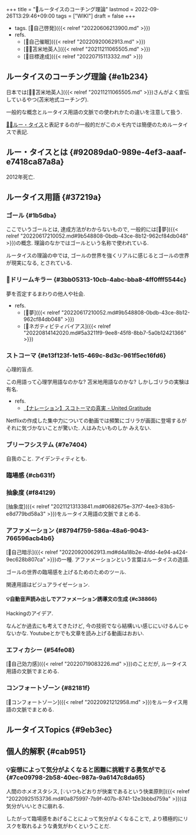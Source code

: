 +++
title = "📝ルータイスのコーチング理論"
lastmod = 2022-09-26T13:29:46+09:00
tags = ["WIKI"]
draft = false
+++

-   tags. [🔖自己啓発]({{< relref "20220606213900.md" >}})
-   refs.
    -   [📝自己催眠]({{< relref "20220920062913.md" >}})
    -   [🤵🏽苫米地英人]({{< relref "20211211065505.md" >}})
    -   [📝目標達成]({{< relref "20220715113332.md" >}})


## ルータイスのコーチング理論 {#e1b234}

日本では[🤵🏽苫米地英人]({{< relref "20211211065505.md" >}})さんがよく宣伝しているやつ(苫米地式コーチング).

一般的な概念とルータイス用語の文脈での使われかたの違いを注意して扱う.

[👴🏼ルー・タイス](#92089da0-989e-4ef3-aaaf-e7418ca87a8a)と表記するのが一般的だがこのメモ内では簡便のためルータイスで表記.


## ルー・タイスとは {#92089da0-989e-4ef3-aaaf-e7418ca87a8a}

2012年死亡.


## ルータイス用語 {#37219a}


### ゴール {#1b5dba}

ここでいうゴールとは, 達成方法がわからないもので, 一般的には[📝夢]({{< relref "20220617210052.md#9b548808-0bdb-43ce-8b12-962cf84db048" >}})の概念. 理論のなかではゴールという名称で使われている.

ルータイスの理論の中では, ゴールの世界を強くリアルに感じるとゴールの世界が現実になる, とされている.


### 📝ドリームキラー {#3bb05313-10cb-4abc-bba8-4ff0fff5544c}

夢を否定するまわりの他人や社会.

-   refs.
    -   [📝夢]({{< relref "20220617210052.md#9b548808-0bdb-43ce-8b12-962cf84db048" >}})
    -   [📝ネガティビティバイアス]({{< relref "20220814142020.md#5a3211f9-9ee8-45f8-8bb7-5a0b12421366" >}})


### ストコーマ {#e13f123f-1e15-469c-8d3c-961f5ec16fd6}

心理的盲点.

この用語って心理学用語なのかな? 苫米地用語なのかな? しかしゴリラの実験は有名.

-   refs.
    -   [【ナレーション】スコトーマの真実 - United Gratitude](https://www.youtube.com/watch?v=_47wBGqYnqI)

Netflixの作成した集中力についての動画では頻繁にゴリラが画面に登場するがそれに気づかないことが驚いた. 人はみたいものしか みえない.


### ブリーフシステム {#7e7404}

自我のこと. アイデンティティとも.


### 臨場感 {#cb631f}


### 抽象度 {#f84129}

[抽象度]({{< relref "20211213133841.md#0682675e-37f7-4ee3-83b5-e8d779bd58a3" >}})をルータイス用語の文脈でまとめる.


### アファメーション {#8794f759-586a-48a6-9043-766596acb4b6}

[📝自己暗示]({{< relref "20220920062913.md#d4a18b2e-4fdd-4e94-a424-9ec628b807ca" >}})の一種. アファメーションという言葉はルータイスの造語.

ゴールの世界の臨場感を上げるためのためのツール.

関連用語はビジュアライゼーション.


#### 💡自動音声読み出しでアファメーション誘導文の生成 {#c38866}

Hackingのアイデア.

なんどか過去にも考えてきたけど, 今の技術でなら結構いい感じにいけるんじゃないかな. Youtubeとかでも文章を読み上げる動画はおおい.


### エフィカシー {#54fe08}

[📝自己効力感]({{< relref "20220719083226.md" >}})のことだが, ルータイス用語の文脈でまとめる.


### コンフォートゾーン {#82181f}

[📝コンフォートゾーン]({{< relref "20220921212958.md" >}})をルータイス用語の文脈でまとめる.


## ルータイスTopics {#9eb3ec}


## 個人的解釈 {#cab951}


### 💡妄想によって気分がよくなると困難に挑戦する勇気がでる {#7ce09798-2b58-40ec-987a-9a6147c8da65}

人間のホメオスタシス, [💡いつもどおりが快楽であるという快楽原則]({{< relref "20220925153736.md#0a875997-7b9f-407b-8741-12e3bbbd759a" >}})は気分がいいときに崩れる.

したがって臨場感をあげることによって気分がよくなることで, より積極的にリスクを取れるような勇気がわくということだ.
